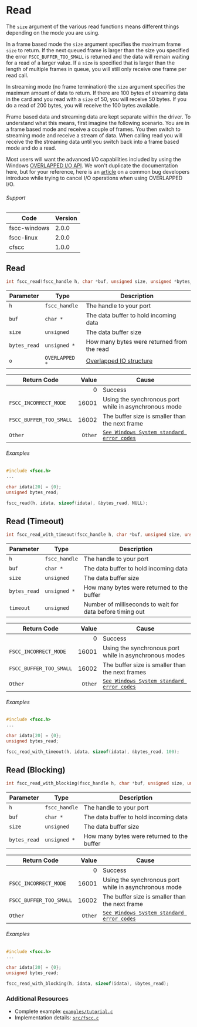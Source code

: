 # Read

The `size` argument of the various read functions means different things depending on the mode you are using.

In a frame based mode the `size` argument specifies the maximum frame `size` to return. If the next queued frame is larger than the size you specified the error `FSCC_BUFFER_TOO_SMALL` is returned and the data will remain waiting for a read of a larger value. If a `size` is specified that is larger than the length of multiple frames in queue, you will still only receive one frame per read call.

In streaming mode (no frame termination) the `size` argument specifies the maximum amount of data to return. If there are 100 bytes of streaming data in the card and you read with a `size` of 50, you will receive 50 bytes. If you do a read of 200 bytes, you will receive the 100 bytes available.

Frame based data and streaming data are kept separate within the driver. To understand what this means, first imagine the following scenario. You are in a frame based mode and receive a couple of frames. You then switch to streaming mode and receive a stream of data. When calling read
you will receive the the streaming data until you switch back into a frame based mode and do a read.

Most users will want the advanced I/O capabilities included by using the Windows [OVERLAPPED I/O API](http://msdn.microsoft.com/en-us/library/windows/desktop/ms686358.aspx). We won't duplicate the documentation here, but for your reference, here is an [article](http://blogs.msdn.com/b/oldnewthing/archive/2011/02/02/10123392.aspx) on a common bug developers introduce while trying to cancel I/O operations when using OVERLAPPED I/O.

###### Support
| Code | Version |
| ---- | ------- |
| fscc-windows | 2.0.0 |
| fscc-linux | 2.0.0 |
| cfscc | 1.0.0 |


## Read
```c
int fscc_read(fscc_handle h, char *buf, unsigned size, unsigned *bytes_read, OVERLAPPED *o)
```

| Parameter | Type | Description |
| --------- | ---- | ----------- |
| `h` | `fscc_handle` | The handle to your port |
| `buf` | `char *` | The data buffer to hold incoming data |
| `size` | `unsigned` | The data buffer size |
| `bytes_read` | `unsigned *` | How many bytes were returned from the read |
| `o` | `OVERLAPPED *`| [Overlapped IO structure](http://msdn.microsoft.com/en-us/library/windows/desktop/ms686358.aspx) |

| Return Code | Value | Cause |
| ------------ | -----:| ----- |
| | 0 | Success |
| `FSCC_INCORRECT_MODE` | 16001 | Using the synchronous port while in asynchronous mode |
| `FSCC_BUFFER_TOO_SMALL` | 16002 | The buffer size is smaller than the next frame |
| `Other` | `Other` | [`See Windows System standard error codes`](http://msdn.microsoft.com/en-us/library/windows/desktop/ms681381%28v=vs.85%29.aspx) |

###### Examples
```c
#include <fscc.h>
...

char idata[20] = {0};
unsigned bytes_read;

fscc_read(h, idata, sizeof(idata), &bytes_read, NULL);
```


## Read (Timeout)
```c
int fscc_read_with_timeout(fscc_handle h, char *buf, unsigned size, unsigned *bytes_read, unsigned timeout)
```

| Parameter | Type | Description |
| --------- | ---- | ----------- |
| `h` | `fscc_handle` | The handle to your port |
| `buf` | `char *` | The data buffer to hold incoming data |
| `size` | `unsigned` | The data buffer size |
| `bytes_read` | `unsigned *` | How many bytes were returned to the buffer |
| `timeout` | `unsigned` | Number of milliseconds to wait for data before timing out |

| Return Code | Value | Cause |
| ----------- | -----:| ----- |
| | 0 | Success |
| `FSCC_INCORRECT_MODE` | 16001 | Using the synchronous port while in asynchronous modes |
| `FSCC_BUFFER_TOO_SMALL` | 16002 | The buffer size is smaller than the next frames |
| `Other` | `Other` | [`See Windows System standard error codes`](http://msdn.microsoft.com/en-us/library/windows/desktop/ms681381%28v=vs.85%29.aspx) |

###### Examples
```c
#include <fscc.h>
...

char idata[20] = {0};
unsigned bytes_read;

fscc_read_with_timeout(h, idata, sizeof(idata), &bytes_read, 100);
```


## Read (Blocking)
```c
int fscc_read_with_blocking(fscc_handle h, char *buf, unsigned size, unsigned *bytes_read)
```

| Parameter | Type | Description |
| --------- | ---- | ----------- |
| `h` | `fscc_handle` | The handle to your port |
| `buf` | `char *` | The data buffer to hold incoming data |
| `size` | `unsigned` | The data buffer size |
| `bytes_read` | `unsigned *` | How many bytes were returned to the buffer |

| Return Code | Value | Cause |
| ----------- | -----:| ----- |
| | 0 | Success |
| `FSCC_INCORRECT_MODE` | 16001 | Using the synchronous port while in asynchronous mode |
| `FSCC_BUFFER_TOO_SMALL` | 16002 | The buffer size is smaller than the next frame |
| `Other` | `Other` | [`See Windows System standard error codes`](http://msdn.microsoft.com/en-us/library/windows/desktop/ms681381%28v=vs.85%29.aspx) |

###### Examples
```c
#include <fscc.h>
...

char idata[20] = {0};
unsigned bytes_read;

fscc_read_with_blocking(h, idata, sizeof(idata), &bytes_read);
```


### Additional Resources
- Complete example: [`examples/tutorial.c`](../examples/tutorial.c)
- Implementation details: [`src/fscc.c`](../src/fscc.c)
